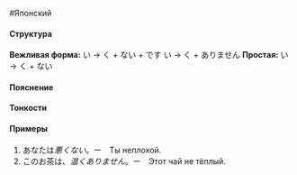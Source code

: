 #Японский 
#### Структура
**Вежливая форма:**
い -> く + ない + です
い -> く + ありません
**Простая:**
い -> く + ない
#### Пояснение
#### Тонкости
#### Примеры
1. あなたは*悪くない*。ー　Ты неплохой. 
2. このお茶は、*温くありません*。ー　Этот чай не тёплый. 
